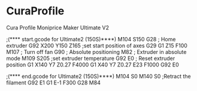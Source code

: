 # CuraProfile
Cura Profile Moniprice Maker Ultimate V2


;(**** start.gcode for Ultimate2 (150S)****)
M104 S150
G28 ; Home extruder
G92 X200 Y150 Z165 ;set start position of axes
G29
G1 Z15 F100
M107 ; Turn off fan
G90 ; Absolute positioning
M82 ; Extruder in absolute mode
M109 S205 ;set extruder temperature
G92 E0 ; Reset extruder position
G1 X140 Y7 Z0.27 F4000
G1 X40 Y7 Z0.27 E23 F1000
G92 E0


;(**** end.gcode for Ultimate2 (150S)****)
M104 S0
M140 S0
;Retract the filament
G92 E1
G1 E-1 F300
G28
M84
